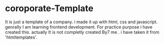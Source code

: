 # coroporate-Template
It is just a template of a company. i made it up with html, css and javascript.
genrally I am learning frontend development. For practice purpose i have created this.
actually It is not completly created By7 me . i have taken it from 'htmltemplates'.
